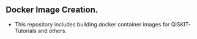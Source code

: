 ## Docker Image Creation. 
- This repository includes building docker container images for QISKIT-Tutorials and others. 

